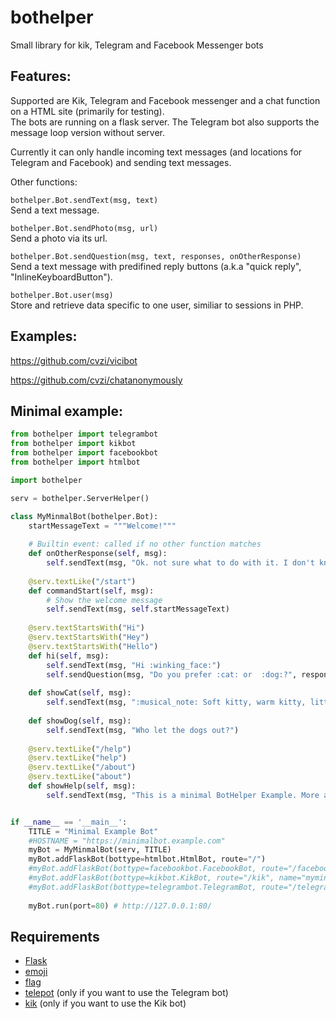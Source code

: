 # bothelper
Small library for kik, Telegram and Facebook Messenger bots

Features:
---------
Supported are Kik, Telegram and Facebook messenger and a chat function on a HTML site (primarily for testing).  
The bots are running on a flask server. The Telegram bot also supports the message loop version without server.  

Currently it can only handle incoming text messages (and locations for Telegram and Facebook) and sending text messages.

Other functions:  

`bothelper.Bot.sendText(msg, text)`  
Send a text message.

`bothelper.Bot.sendPhoto(msg, url)`  
Send a photo via its url.

`bothelper.Bot.sendQuestion(msg, text, responses, onOtherResponse)`  
Send a text message with predifined reply buttons (a.k.a "quick reply", "InlineKeyboardButton"). 

`bothelper.Bot.user(msg)`  
Store and retrieve data specific to one user, similiar to sessions in PHP.  



Examples:
---------


https://github.com/cvzi/vicibot  


https://github.com/cvzi/chatanonymously  



Minimal example:
----------------

```python
from bothelper import telegrambot
from bothelper import kikbot
from bothelper import facebookbot
from bothelper import htmlbot

import bothelper

serv = bothelper.ServerHelper()

class MyMinmalBot(bothelper.Bot):
    startMessageText = """Welcome!"""
    
    # Builtin event: called if no other function matches
    def onOtherResponse(self, msg):
        self.sendText(msg, "Ok. not sure what to do with it. I don't know this command")
    
    @serv.textLike("/start")
    def commandStart(self, msg):
        # Show the welcome message
        self.sendText(msg, self.startMessageText)
    
    @serv.textStartsWith("Hi")
    @serv.textStartsWith("Hey")
    @serv.textStartsWith("Hello")
    def hi(self, msg):
        self.sendText(msg, "Hi :winking_face:")
        self.sendQuestion(msg, "Do you prefer :cat: or  :dog:?", responses=[("Cats", self.showCat), ("Dogs", self.showDog)])
    
    def showCat(self, msg):
        self.sendText(msg, ":musical_note: Soft kitty, warm kitty, little ball of fur, ...")
    
    def showDog(self, msg):
        self.sendText(msg, "Who let the dogs out?")
    
    @serv.textLike("/help")
    @serv.textLike("help")
    @serv.textLike("/about")
    @serv.textLike("about")
    def showHelp(self, msg):
        self.sendText(msg, "This is a minimal BotHelper Example. More at: https://github.com/cvzi/bothelper")


if __name__ == '__main__':
    TITLE = "Minimal Example Bot"
    #HOSTNAME = "https://minimalbot.example.com"
    myBot = MyMinmalBot(serv, TITLE)
    myBot.addFlaskBot(bottype=htmlbot.HtmlBot, route="/")
    #myBot.addFlaskBot(bottype=facebookbot.FacebookBot, route="/facebook", app_secret="123", verify_token="ABC", access_token="XYZ", start_message=myBot.startMessageText)
    #myBot.addFlaskBot(bottype=kikbot.KikBot, route="/kik", name="myminimalkikbotname", apikey="ABC", webhook_host=HOSTNAME)
    #myBot.addFlaskBot(bottype=telegrambot.TelegramBot, route="/telegram", token="XYZ", webhook_host=HOSTNAME)
    
    myBot.run(port=80) # http://127.0.0.1:80/


```

Requirements
------------
 * [Flask](https://pypi.python.org/pypi/Flask)
 * [emoji](https://pypi.python.org/pypi/emoji/0.4.5)
 * [flag](https://github.com/cvzi/flag)
 * [telepot](https://pypi.python.org/pypi/telepot) (only if you want to use the Telegram bot)
 * [kik](https://pypi.python.org/pypi/kik) (only if you want to use the Kik bot)

